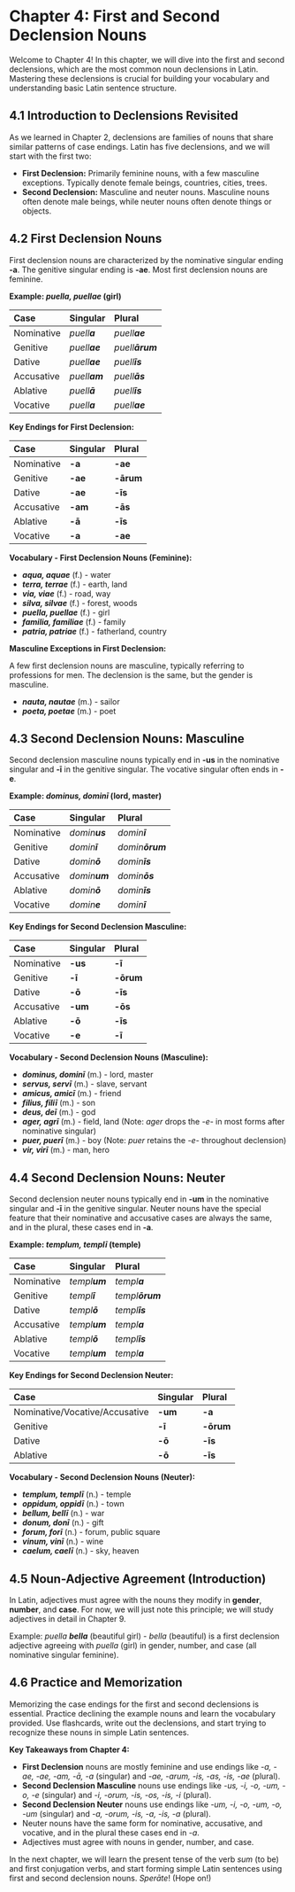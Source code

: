 # Chapter 4: First and Second Declension Nouns

Welcome to Chapter 4! In this chapter, we will dive into the first and second declensions, which are the most common noun declensions in Latin. Mastering these declensions is crucial for building your vocabulary and understanding basic Latin sentence structure.

## 4.1 Introduction to Declensions Revisited

As we learned in Chapter 2, declensions are families of nouns that share similar patterns of case endings. Latin has five declensions, and we will start with the first two:

*   **First Declension:** Primarily feminine nouns, with a few masculine exceptions. Typically denote female beings, countries, cities, trees.
*   **Second Declension:** Masculine and neuter nouns. Masculine nouns often denote male beings, while neuter nouns often denote things or objects.

## 4.2 First Declension Nouns

First declension nouns are characterized by the nominative singular ending **-a**. The genitive singular ending is **-ae**. Most first declension nouns are feminine.

**Example: *puella, puellae* (girl)**

| Case        | Singular | Plural   |
| :---------- | :------- | :------- |
| Nominative  | *puell**a*** | *puell**ae*** |
| Genitive    | *puell**ae*** | *puell**ārum*** |
| Dative      | *puell**ae*** | *puell**īs*** |
| Accusative  | *puell**am*** | *puell**ās*** |
| Ablative    | *puell**ā***  | *puell**īs*** |
| Vocative    | *puell**a*** | *puell**ae*** |

**Key Endings for First Declension:**

| Case        | Singular | Plural   |
| :---------- | :------- | :------- |
| Nominative  | **-a**   | **-ae**  |
| Genitive    | **-ae**  | **-ārum**|
| Dative      | **-ae**  | **-īs**  |
| Accusative  | **-am**  | **-ās**  |
| Ablative    | **-ā**   | **-īs**  |
| Vocative    | **-a**   | **-ae**  |

**Vocabulary - First Declension Nouns (Feminine):**

*   ***aqua, aquae*** (f.) - water
*   ***terra, terrae*** (f.) - earth, land
*   ***via, viae*** (f.) - road, way
*   ***silva, silvae*** (f.) - forest, woods
*   ***puella, puellae*** (f.) - girl
*   ***familia, familiae*** (f.) - family
*   ***patria, patriae*** (f.) - fatherland, country

**Masculine Exceptions in First Declension:**

A few first declension nouns are masculine, typically referring to professions for men. The declension is the same, but the gender is masculine.

*   ***nauta, nautae*** (m.) - sailor
*   ***poeta, poetae*** (m.) - poet

## 4.3 Second Declension Nouns: Masculine

Second declension masculine nouns typically end in **-us** in the nominative singular and **-ī** in the genitive singular. The vocative singular often ends in **-e**.

**Example: *dominus, dominī* (lord, master)**

| Case        | Singular  | Plural    |
| :---------- | :-------- | :-------- |
| Nominative  | *domin**us*** | *domin**ī***   |
| Genitive    | *domin**ī***  | *domin**ōrum*** |
| Dative      | *domin**ō***  | *domin**īs***   |
| Accusative  | *domin**um*** | *domin**ōs***   |
| Ablative    | *domin**ō***  | *domin**īs***   |
| Vocative    | *domin**e***  | *domin**ī***   |

**Key Endings for Second Declension Masculine:**

| Case        | Singular | Plural   |
| :---------- | :------- | :------- |
| Nominative  | **-us**  | **-ī**   |
| Genitive    | **-ī**   | **-ōrum**|
| Dative      | **-ō**   | **-īs**  |
| Accusative  | **-um**  | **-ōs**  |
| Ablative    | **-ō**   | **-īs**  |
| Vocative    | **-e**   | **-ī**   |

**Vocabulary - Second Declension Nouns (Masculine):**

*   ***dominus, dominī*** (m.) - lord, master
*   ***servus, servī*** (m.) - slave, servant
*   ***amicus, amicī*** (m.) - friend
*   ***filius, filiī*** (m.) - son
*   ***deus, deī*** (m.) - god
*   ***ager, agrī*** (m.) - field, land (Note: *ager* drops the *-e-* in most forms after nominative singular)
*   ***puer, puerī*** (m.) - boy (Note: *puer* retains the *-e-* throughout declension)
*   ***vir, virī*** (m.) - man, hero

## 4.4 Second Declension Nouns: Neuter

Second declension neuter nouns typically end in **-um** in the nominative singular and **-ī** in the genitive singular. Neuter nouns have the special feature that their nominative and accusative cases are always the same, and in the plural, these cases end in **-a**.

**Example: *templum, templī* (temple)**

| Case        | Singular  | Plural    |
| :---------- | :-------- | :-------- |
| Nominative  | *templ**um*** | *templ**a***   |
| Genitive    | *templ**ī***  | *templ**ōrum*** |
| Dative      | *templ**ō***  | *templ**īs***   |
| Accusative  | *templ**um*** | *templ**a***   |
| Ablative    | *templ**ō***  | *templ**īs***   |
| Vocative    | *templ**um*** | *templ**a***   |

**Key Endings for Second Declension Neuter:**

| Case        | Singular | Plural   |
| :---------- | :------- | :------- |
| Nominative/Vocative/Accusative | **-um**  | **-a**   |
| Genitive    | **-ī**   | **-ōrum**|
| Dative      | **-ō**   | **-īs**  |
| Ablative    | **-ō**   | **-īs**  |

**Vocabulary - Second Declension Nouns (Neuter):**

*   ***templum, templī*** (n.) - temple
*   ***oppidum, oppidī*** (n.) - town
*   ***bellum, bellī*** (n.) - war
*   ***donum, donī*** (n.) - gift
*   ***forum, forī*** (n.) - forum, public square
*   ***vinum, vinī*** (n.) - wine
*   ***caelum, caelī*** (n.) - sky, heaven

## 4.5 Noun-Adjective Agreement (Introduction)

In Latin, adjectives must agree with the nouns they modify in **gender**, **number**, and **case**. For now, we will just note this principle; we will study adjectives in detail in Chapter 9.

Example: *puella **bella*** (beautiful girl) - *bella* (beautiful) is a first declension adjective agreeing with *puella* (girl) in gender, number, and case (all nominative singular feminine).

## 4.6 Practice and Memorization

Memorizing the case endings for the first and second declensions is essential. Practice declining the example nouns and learn the vocabulary provided. Use flashcards, write out the declensions, and start trying to recognize these nouns in simple Latin sentences.

**Key Takeaways from Chapter 4:**

*   **First Declension** nouns are mostly feminine and use endings like *-a, -ae, -ae, -am, -ā, -a* (singular) and *-ae, -arum, -is, -as, -is, -ae* (plural).
*   **Second Declension Masculine** nouns use endings like *-us, -i, -o, -um, -o, -e* (singular) and *-i, -orum, -is, -os, -is, -i* (plural).
*   **Second Declension Neuter** nouns use endings like *-um, -i, -o, -um, -o, -um* (singular) and *-a, -orum, -is, -a, -is, -a* (plural).
*   Neuter nouns have the same form for nominative, accusative, and vocative, and in the plural these cases end in *-a*.
*   Adjectives must agree with nouns in gender, number, and case.

In the next chapter, we will learn the present tense of the verb *sum* (to be) and first conjugation verbs, and start forming simple Latin sentences using first and second declension nouns. *Sperāte*! (Hope on!)
